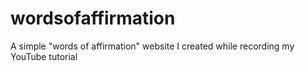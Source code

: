 # wordsofaffirmation
A simple "words of affirmation" website I created while recording my YouTube tutorial
